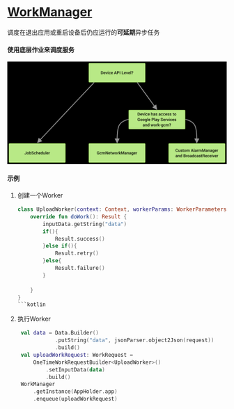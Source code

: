 # [WorkManager](https://developer.android.com/topic/libraries/architecture/workmanager) 
调度在退出应用或重启设备后仍应运行的**可延期**异步任务
#### 使用底层作业来调度服务
![workmanager](https://github.com/ooftf/ooftf.github.io/blob/master/images/WorkManager.png?raw=true)
#### 示例
1. 创建一个Worker
   ```kotlin
   class UploadWorker(context: Context, workerParams: WorkerParameters) : Worker(context, workerParams) {
       override fun doWork(): Result {
           inputData.getString("data")
           if(){
               Result.success()
           }else if(){
               Result.retry()
           }else{
               Result.failure()
           }
           
       }
   }
   ```kotlin
2. 执行Worker

   ```kotlin
    val data = Data.Builder()
               .putString("data", jsonParser.object2Json(request))
               .build()
    val uploadWorkRequest: WorkRequest =
        OneTimeWorkRequestBuilder<UploadWorker>()
            .setInputData(data)
            .build()
    WorkManager
        .getInstance(AppHolder.app)
        .enqueue(uploadWorkRequest)
   ```

